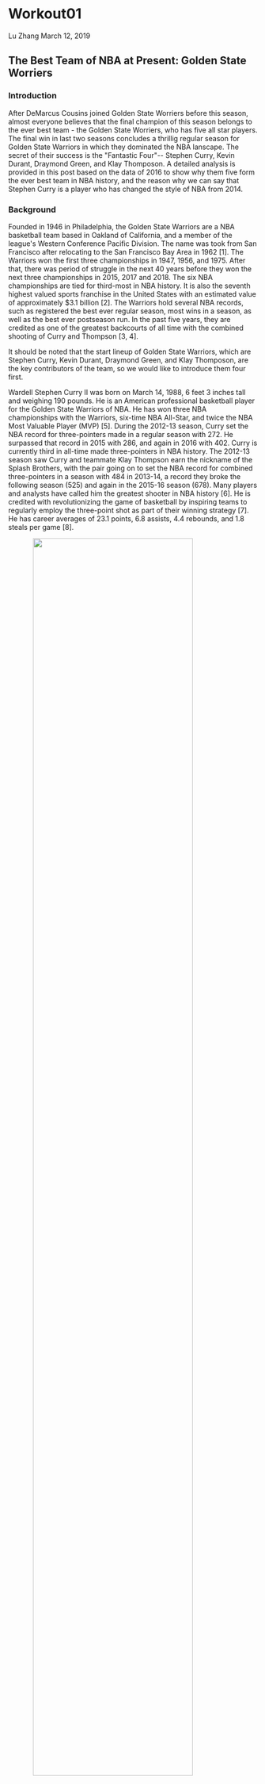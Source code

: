 Workout01
================
Lu Zhang
March 12, 2019

The Best Team of NBA at Present: Golden State Worriers
------------------------------------------------------

### Introduction

After DeMarcus Cousins joined Golden State Worriers before this season, almost everyone believes that the final champion of this season belongs to the ever best team - the Golden State Worriers, who has five all star players. The final win in last two seasons concludes a thrillig regular season for Golden State Warriors in which they dominated the NBA lanscape. The secret of their success is the "Fantastic Four"-- Stephen Curry, Kevin Durant, Draymond Green, and Klay Thomposon. A detailed analysis is provided in this post based on the data of 2016 to show why them five form the ever best team in NBA history, and the reason why we can say that Stephen Curry is a player who has changed the style of NBA from 2014.

### Background

Founded in 1946 in Philadelphia, the Golden State Warriors are a NBA basketball team based in Oakland of California, and a member of the league's Western Conference Pacific Division. The name was took from San Francisco after relocating to the San Francisco Bay Area in 1962 \[1\]. The Warriors won the first three championships in 1947, 1956, and 1975. After that, there was period of struggle in the next 40 years before they won the next three championships in 2015, 2017 and 2018. The six NBA championships are tied for third-most in NBA history. It is also the seventh highest valued sports franchise in the United States with an estimated value of approximately $3.1 billion \[2\]. The Warriors hold several NBA records, such as registered the best ever regular season, most wins in a season, as well as the best ever postseason run. In the past five years, they are credited as one of the greatest backcourts of all time with the combined shooting of Curry and Thompson \[3, 4\].

It should be noted that the start lineup of Golden State Warriors, which are Stephen Curry, Kevin Durant, Draymond Green, and Klay Thomposon, are the key contributors of the team, so we would like to introduce them four first.

Wardell Stephen Curry II was born on March 14, 1988, 6 feet 3 inches tall and weighing 190 pounds. He is an American professional basketball player for the Golden State Warriors of NBA. He has won three NBA championships with the Warriors, six-time NBA All-Star, and twice the NBA Most Valuable Player (MVP) \[5\]. During the 2012-13 season, Curry set the NBA record for three-pointers made in a regular season with 272. He surpassed that record in 2015 with 286, and again in 2016 with 402. Curry is currently third in all-time made three-pointers in NBA history. The 2012-13 season saw Curry and teammate Klay Thompson earn the nickname of the Splash Brothers, with the pair going on to set the NBA record for combined three-pointers in a season with 484 in 2013-14, a record they broke the following season (525) and again in the 2015-16 season (678). Many players and analysts have called him the greatest shooter in NBA history \[6\]. He is credited with revolutionizing the game of basketball by inspiring teams to regularly employ the three-point shot as part of their winning strategy \[7\]. He has career averages of 23.1 points, 6.8 assists, 4.4 rebounds, and 1.8 steals per game \[8\].

<img src="../images/picture_stephen-curry.png" width="80%" style="display: block; margin: auto;" />

Kevin Wayne Durant was born on September 29, 1988, 6 feet 9 inches tall, 240lb. He has won two NBA championships with the Warriors, ten-time NBA All-Star, and one NBA Most Valuable Player (MVP), two Finals MVP Awards, four NBA scoring titles from 2010 to 2014, the NBA Rookie of the Year Award, and two Olympic gold medals, All-NBA honors eight times (2009-14, 2016-18) \[9\]. He played nine seasons in Oklahoma City before signing with Golden State in 2016, winning back-to-back championships in 2017 and 2018 \[10\].

<img src="../images/picture_kevin_durant.png" width="80%" style="display: block; margin: auto;" />

Klay Alexander Thompson was born on February 8, 1990 \[11\]. 6 feet 15 inches tall and weighing 185 pounds. He is a five-time NBA All-Star, a two-time All-NBA Third Team honoree, and a three-time NBA champion. In 2014, Thompson and teammate Stephen Curry set a then NBA record with 484 combined three-pointers in a season \[12\], earning the pair the nickname the "Splash Brothers" \[13\].

<img src="../images/picture_klay_thompson.png" width="80%" style="display: block; margin: auto;" />

Draymond Jamal Green Sr. was born on March 4, 1990, 6 feet 7 inches tall and weighing 230 pounds. He has won three NBA championships with the Warriors, three-time NBA All-Star, the NBA Defensive Player of 2017 \[14\]. He always play primarily at the power forward position as an undersized center in their Death Lineup \[15, 16\]. He has also been cited as one of the leaders in an emerging trend in the NBA of versatile frontcourt players capable of playing and defending multiple positions, making plays for teammates and spacing the floor \[17\].

<img src="../images/picture_draymond_green.png" width="80%" style="display: block; margin: auto;" />

### Data

Before providing a detailed analysis of the team, the data of them four together with that of Iguodala in 2016 are listed in this section.

``` r
library(dplyr)
```

    ## 
    ## Attaching package: 'dplyr'

    ## The following objects are masked from 'package:stats':
    ## 
    ##     filter, lag

    ## The following objects are masked from 'package:base':
    ## 
    ##     intersect, setdiff, setequal, union

``` r
# import data
shots_data <- read.csv("../data/shots-data.csv",stringsAsFactors=FALSE)

# 2PT Effective Shooting % by player
shots_data[shots_data$shot_type=="2PT Field Goal",]%>%
  group_by(name) %>%
  summarise(
    total=n(),
    made=sum(shot_made_flag=="shot_yes"))%>%
    mutate(perc_made=made/total)%>%
    arrange(desc(perc_made))
```

    ## # A tibble: 5 x 4
    ##   name           total  made perc_made
    ##   <chr>          <int> <int>     <dbl>
    ## 1 andre iguodala   210   134     0.638
    ## 2 kevin durant     643   390     0.607
    ## 3 stephen curry    563   304     0.540
    ## 4 klay thompson    640   329     0.514
    ## 5 draymond green   346   171     0.494

``` r
# 3PT Effective Shooting % by player
shots_data[shots_data$shot_type=="3PT Field Goal",]%>%
  group_by(name) %>%
  summarise(
    total=n(),
    made=sum(shot_made_flag=="shot_yes"))%>%
    mutate(perc_made=made/total)%>%
    arrange(desc(perc_made))
```

    ## # A tibble: 5 x 4
    ##   name           total  made perc_made
    ##   <chr>          <int> <int>     <dbl>
    ## 1 klay thompson    580   246     0.424
    ## 2 stephen curry    687   280     0.408
    ## 3 kevin durant     272   105     0.386
    ## 4 andre iguodala   161    58     0.360
    ## 5 draymond green   232    74     0.319

``` r
#  Effective Shooting % by player
shots_data %>%
  group_by(name) %>%
  summarise(
    total=n(),
    made=sum(shot_made_flag=="shot_yes"))%>%
    mutate(perc_made=made/total)%>%
    arrange(desc(perc_made))
```

    ## # A tibble: 5 x 4
    ##   name           total  made perc_made
    ##   <chr>          <int> <int>     <dbl>
    ## 1 kevin durant     915   495     0.541
    ## 2 andre iguodala   371   192     0.518
    ## 3 klay thompson   1220   575     0.471
    ## 4 stephen curry   1250   584     0.467
    ## 5 draymond green   578   245     0.424

However, the shot type, location and total shots are different due to their different positions in the team, so, the performance of getting the score of the five players will be discussed with their roles on the field in the next section.

### Analysis and discussion

**Curry** plays almost exclusively at the point guard position, he is not considered to be an elite defender. His shoot chart is shown in Fig. 5, from which we can find out that his shooting ability ranges from scoring in great volume from underneath the rim all the way to near half-court. He is so special that he is able to get the ball out of his hands in under half a second by releasing it on the way up, adding extra arc to his shot and making it difficult to block by using an unorthodox jump shot. Specially, he is very good at three ball that he has been referred as "the Michael Jordan of the three-point era," to speak highly of what he did for the three-point shot like what Jordan did for the dunk. In addition, his three ball forces those opposing defenders to double-team him, which creates mismatches that his teammates are able to exploit. He is also known for his ball handling and playmaking abilities, He has been regarded as the greatest shooter in NBA history by many NBA analysts.

**Durant** is best known for his prodigious scoring ability. The shot chart of KD is indicated in Fig. 6. It can be seen from the figure that he can get the score at any place, which is totally different from that of Stephen Curry. KD always act as small forward on the field, he is an excellent off-ball player who was capable of scoring from the outside as well. His 7 ft 4 in wingspan have created matchup problems for defenses as he is able to get off a clean shot regardless of the situation, for example, he converted 72.2% of shots in the paint in 2012.

**Thompson** is a Shooting guard, as well as an elite free-throw shooter. Thompson is primarily a catch-and-shoot player, taking advantage of back-cuts and screens set by teammates to make space for his exceptionally accurate quick-release shot. He is capable of handling the ball in the Warriors offense, as well as a strong defender due to his size at the guard position and ability to defend against both elite guards and wings.

**Draymond Green** is a power forward and a versatile defender on the field, which is capable of guarding all 5 positions as both an interior and perimeter defender, as well as generating rebounds, steals and blocks. Offensively, he can handle the ball on fast breaks and deliver passes to his teammates for scores. He is also known as a capable three-point shooter who provides spacing for the offense by stretching the opposing defense. His outstanding interior defense combined with his offensive repertoire form a unique two-way skill set. His performance in this position enabled the Warriors to create a number of match-up problems for opposing defenses. However, it should be pointed out that his three ball in this season is so bad that most of teams tried to leave him free to double-team the other players.

**Andre Igupdala** act as either Shooting guard or Small forward, he is also the sixth man of the Golden State Warriors. It can be observed from Fig. 9 that he shot less than the other four players mentioned above, however, he is good at playing the play-offs, which he was the FMVP of 2014-2015 season.

<img src="../images/gsw-shot-charts.png" width="80%" style="display: block; margin: auto;" />

### Conclusion remarks

The three ball of Stephen Curry, the scoring ability Kevin Durant, defense, handling the ball on fast breaks and deliver passes to his teammates of Draymond Green, and the catch-and-shoot of Klay Thomposon, as well as the remarkable efficient bench, which can be represented by Andre Igupdala, ensure the Golden State Warriors won the three championships in the past 4 year. However, it should be noted that all of Kevin Durant, Draymond Green, and Klay Thomposon will be free agent this summer, and it will cost a lot to keep the lineup for paying the salary of all these three players. So, even though we can say that the Golden State Warriors may be the best team in the NBA history, it is probably that the best team ever will be dissolved after three months.

### References

\[1\] "Warriors All-Time Yearly Results". Golden State Warriors 2017-18 Media Guide. NBA Properties, Inc. October 16, 2017. Retrieved April 5, 2018.

\[2\] "Forbes Releases 2018 List Of The World's Most Valuable Sports Teams". Forbes. Retrieved September 30, 2018.

\[3\] "Ranking 70 Greatest Backcourt Duos in NBA History". NBA.com. December 27, 2017. Retrieved February 23, 2019.

\[4\] Barney, Chuck (December 21, 2018). "Warriors' Splash Brothers meet the Bad Boys in new TV special". The Mercury News. Retrieved February 23, 2019.

\[5\] <https://en.wikipedia.org/wiki/Stephen_Curry>

\[6\] "Is Steph Curry The Best Shooter Ever? Yes, Say Many of NBA's All-Time Marksmen". Bleacherreport.com. June 1, 2015. Retrieved June 1, 2015.

\[7\] "Stephen Curry isn't just the MVP -- he is revolutionizing the game". ESPN. Retrieved December 11, 2018.

\[8\] "Stephen Curry NBA Stats". Basketball Reference. Retrieved January 4, 2019.

\[9\] <https://en.wikipedia.org/wiki/Kevin_Durant>

\[10\] "Kevin Durant NBA & ABA Stats". Basketball Reference. Retrieved May 27, 2013.

\[11\] "Klay Thompsons's WSUCougars.com Profile". Washington State Cougars. Retrieved March 7, 2015.

\[12\] Milestones, Bleacher Report. "Steph Curry Sets NBA Record for Most Three-Pointers in a Span of 2 Seasons". bleacherreport.com. Retrieved December 6, 2016.

\[13\] "Inside Stuff: Golden State's Splash Brothers - NBA.com". nba.com. Retrieved December 6, 2016.

\[14\] <https://en.wikipedia.org/wiki/Draymond_Green>

\[15\] Kawakami, Tim (April 8, 2014). "Kawakami: Draymond Green is Warriors' top power forward". The San Jose Mercury News. Archived from the original on June 15, 2015.

\[16\] Feldman, Dan (May 20, 2015). "Draymond Green at center gives Warriors wrinkle necessary to beat Rockets". NBCSports.com. Archived from the original on June 15, 2015.

\[17\] Voisin, Ailene (May 14, 2015). "Warriors' Draymond Green shatters NBA stereotypes". The Sacramento Bee. Archived from the original on June 15, 2015.
